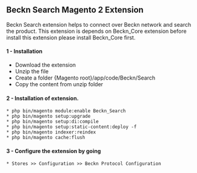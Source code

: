## Beckn Search Magento 2 Extension
Beckn Search extension helps to connect over Beckn network and search the product.
This extension is depends on Beckn_Core extension before install this extension please install Beckn_Core first.

#### 1 - Installation
 * Download the extension
 * Unzip the file
 * Create a folder {Magento root}/app/code/Beckn/Search
 * Copy the content from unzip folder
 
 #### 2 - Installation of extension.
    * php bin/magento module:enable Beckn_Search
    * php bin/magento setup:upgrade
    * php bin/magento setup:di:compile
    * php bin/magento setup:static-content:deploy -f
    * php bin/magento indexer:reindex
    * php bin/magento cache:flush
    
 #### 3 - Configure the extension by going 
    * Stores >> Configuration >> Beckn Protocol Configuration 